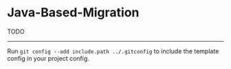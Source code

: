 # Java-Based-Migration

TODO

---

Run `git config --add include.path ../.gitconfig` to include the template config in your project config.
